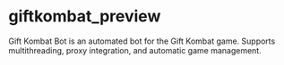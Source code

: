 # giftkombat_preview
Gift Kombat Bot is an automated bot for the Gift Kombat  game. Supports multithreading, proxy integration, and automatic game management.
